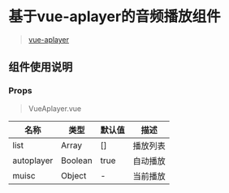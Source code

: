 # 基于vue-aplayer的音频播放组件
> [vue-aplayer](https://www.npmjs.com/package/vue-aplayer)

## 组件使用说明

### Props

> VueAplayer.vue

|名称|类型|默认值|描述|
|---|---|---|---|
|list|Array|[]|播放列表|
|autoplayer|Boolean|true|自动播放|
|muisc|Object|-|当前播放|
